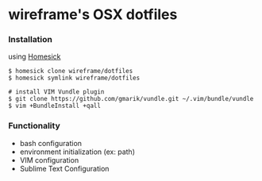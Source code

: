 wireframe's OSX dotfiles
========

### Installation
using [Homesick](https://github.com/technicalpickles/homesick)

```
$ homesick clone wireframe/dotfiles
$ homesick symlink wireframe/dotfiles

# install VIM Vundle plugin
$ git clone https://github.com/gmarik/vundle.git ~/.vim/bundle/vundle
$ vim +BundleInstall +qall
```

### Functionality
* bash configuration
* environment initialization (ex: path)
* VIM configuration
* Sublime Text Configuration